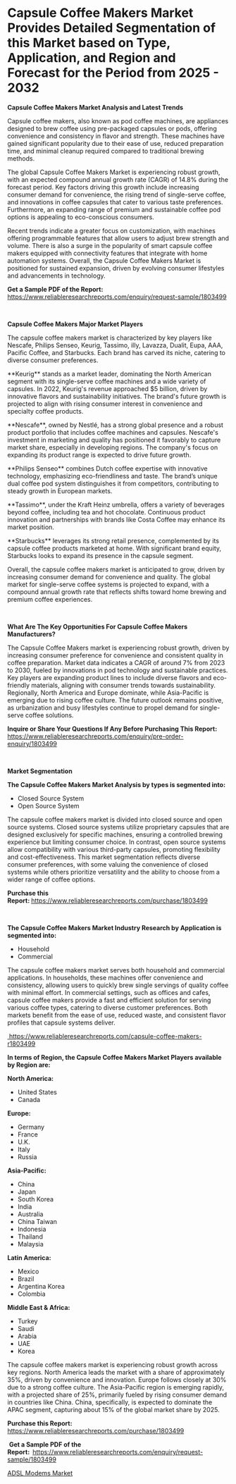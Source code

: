 <p><h1>Capsule Coffee Makers Market Provides Detailed Segmentation of this Market based on Type, Application, and Region and Forecast for the Period from 2025 - 2032</h1></p><p><strong>Capsule Coffee Makers Market Analysis and Latest Trends</strong></p>
<p><p>Capsule coffee makers, also known as pod coffee machines, are appliances designed to brew coffee using pre-packaged capsules or pods, offering convenience and consistency in flavor and strength. These machines have gained significant popularity due to their ease of use, reduced preparation time, and minimal cleanup required compared to traditional brewing methods. </p><p>The global Capsule Coffee Makers Market is experiencing robust growth, with an expected compound annual growth rate (CAGR) of 14.8% during the forecast period. Key factors driving this growth include increasing consumer demand for convenience, the rising trend of single-serve coffee, and innovations in coffee capsules that cater to various taste preferences. Furthermore, an expanding range of premium and sustainable coffee pod options is appealing to eco-conscious consumers.</p><p>Recent trends indicate a greater focus on customization, with machines offering programmable features that allow users to adjust brew strength and volume. There is also a surge in the popularity of smart capsule coffee makers equipped with connectivity features that integrate with home automation systems. Overall, the Capsule Coffee Makers Market is positioned for sustained expansion, driven by evolving consumer lifestyles and advancements in technology.</p></p>
<p><strong>Get a Sample PDF of the Report:&nbsp;</strong> <a href="https://www.reliableresearchreports.com/enquiry/request-sample/1803499?utm_campaign=2202&utm_medium=2&utm_source=Github&utm_content=ia&utm_term=04042025&utm_id=capsule-coffee-makers">https://www.reliableresearchreports.com/enquiry/request-sample/1803499</a></p>
<p>&nbsp;</p>
<p><strong>Capsule Coffee Makers Major Market Players</strong></p>
<p><p>The capsule coffee makers market is characterized by key players like Nescafe, Philips Senseo, Keurig, Tassimo, illy, Lavazza, Dualit, Eupa, AAA, Pacific Coffee, and Starbucks. Each brand has carved its niche, catering to diverse consumer preferences.</p><p>**Keurig** stands as a market leader, dominating the North American segment with its single-serve coffee machines and a wide variety of capsules. In 2022, Keurig's revenue approached $5 billion, driven by innovative flavors and sustainability initiatives. The brand's future growth is projected to align with rising consumer interest in convenience and specialty coffee products.</p><p>**Nescafe**, owned by Nestlé, has a strong global presence and a robust product portfolio that includes coffee machines and capsules. Nescafe's investment in marketing and quality has positioned it favorably to capture market share, especially in developing regions. The company's focus on expanding its product range is expected to drive future growth.</p><p>**Philips Senseo** combines Dutch coffee expertise with innovative technology, emphasizing eco-friendliness and taste. The brand’s unique dual coffee pod system distinguishes it from competitors, contributing to steady growth in European markets.</p><p>**Tassimo**, under the Kraft Heinz umbrella, offers a variety of beverages beyond coffee, including tea and hot chocolate. Continuous product innovation and partnerships with brands like Costa Coffee may enhance its market position.</p><p>**Starbucks** leverages its strong retail presence, complemented by its capsule coffee products marketed at home. With significant brand equity, Starbucks looks to expand its presence in the capsule segment.</p><p>Overall, the capsule coffee makers market is anticipated to grow, driven by increasing consumer demand for convenience and quality. The global market for single-serve coffee systems is projected to expand, with a compound annual growth rate that reflects shifts toward home brewing and premium coffee experiences.</p></p>
<p>&nbsp;</p>
<p><strong>What Are The Key Opportunities For Capsule Coffee Makers Manufacturers?</strong></p>
<p><p>The Capsule Coffee Makers market is experiencing robust growth, driven by increasing consumer preference for convenience and consistent quality in coffee preparation. Market data indicates a CAGR of around 7% from 2023 to 2030, fueled by innovations in pod technology and sustainable practices. Key players are expanding product lines to include diverse flavors and eco-friendly materials, aligning with consumer trends towards sustainability. Regionally, North America and Europe dominate, while Asia-Pacific is emerging due to rising coffee culture. The future outlook remains positive, as urbanization and busy lifestyles continue to propel demand for single-serve coffee solutions.</p></p>
<p><strong>Inquire or Share Your Questions If Any Before Purchasing This Report:</strong> <a href="https://www.reliableresearchreports.com/enquiry/pre-order-enquiry/1803499?utm_campaign=2202&utm_medium=2&utm_source=Github&utm_content=ia&utm_term=04042025&utm_id=capsule-coffee-makers">https://www.reliableresearchreports.com/enquiry/pre-order-enquiry/1803499</a></p>
<p>&nbsp;</p>
<p><strong>Market Segmentation</strong></p>
<p><strong>The Capsule Coffee Makers Market Analysis by types is segmented into:</strong></p>
<p><ul><li>Closed Source System</li><li>Open Source System</li></ul></p>
<p><p>The capsule coffee makers market is divided into closed source and open source systems. Closed source systems utilize proprietary capsules that are designed exclusively for specific machines, ensuring a controlled brewing experience but limiting consumer choice. In contrast, open source systems allow compatibility with various third-party capsules, promoting flexibility and cost-effectiveness. This market segmentation reflects diverse consumer preferences, with some valuing the convenience of closed systems while others prioritize versatility and the ability to choose from a wider range of coffee options.</p></p>
<p><strong>Purchase this Report:&nbsp;</strong><a href="https://www.reliableresearchreports.com/purchase/1803499?utm_campaign=2202&utm_medium=2&utm_source=Github&utm_content=ia&utm_term=04042025&utm_id=capsule-coffee-makers">https://www.reliableresearchreports.com/purchase/1803499</a></p>
<p>&nbsp;</p>
<p><strong>The Capsule Coffee Makers Market Industry Research by Application is segmented into:</strong></p>
<p><ul><li>Household</li><li>Commercial</li></ul></p>
<p><p>The capsule coffee makers market serves both household and commercial applications. In households, these machines offer convenience and consistency, allowing users to quickly brew single servings of quality coffee with minimal effort. In commercial settings, such as offices and cafes, capsule coffee makers provide a fast and efficient solution for serving various coffee types, catering to diverse customer preferences. Both markets benefit from the ease of use, reduced waste, and consistent flavor profiles that capsule systems deliver.</p></p>
<p><a href="https://www.reliableresearchreports.com/capsule-coffee-makers-r1803499?utm_campaign=2202&utm_medium=2&utm_source=Github&utm_content=ia&utm_term=04042025&utm_id=capsule-coffee-makers">&nbsp;https://www.reliableresearchreports.com/capsule-coffee-makers-r1803499</a></p>
<p><strong>In terms of Region, the Capsule Coffee Makers Market Players available by Region are:</strong></p>
<p>
    <p> <strong> North America: </strong>
        <ul>
            <li>United States</li>
            <li>Canada</li>
        </ul>
        </p> 
    <p> <strong> Europe: </strong>
        <ul>
            <li>Germany</li>
            <li>France</li>
            <li>U.K.</li>
            <li>Italy</li>
            <li>Russia</li>
        </ul>
        </p> 
    <p> <strong> Asia-Pacific: </strong>
        <ul>
            <li>China</li>
            <li>Japan</li>
            <li>South Korea</li>
            <li>India</li>
            <li>Australia</li>
            <li>China Taiwan</li>
            <li>Indonesia</li>
            <li>Thailand</li>
            <li>Malaysia</li>
        </ul>
        </p> 
    <p> <strong> Latin America: </strong>
        <ul>
            <li>Mexico</li>
            <li>Brazil</li>
            <li>Argentina Korea</li>
            <li>Colombia</li>
        </ul>
        </p> 
    <p> <strong> Middle East & Africa: </strong>
        <ul>
            <li>Turkey</li>
            <li>Saudi</li>
            <li>Arabia</li>
            <li>UAE</li>
            <li>Korea</li>
        </ul>
    </p>
    </p>
<p><p>The capsule coffee makers market is experiencing robust growth across key regions. North America leads the market with a share of approximately 35%, driven by convenience and innovation. Europe follows closely at 30% due to a strong coffee culture. The Asia-Pacific region is emerging rapidly, with a projected share of 25%, primarily fueled by rising consumer demand in countries like China. China, specifically, is expected to dominate the APAC segment, capturing about 15% of the global market share by 2025.</p></p>
<p><strong>Purchase this Report: </strong><a href="https://www.reliableresearchreports.com/purchase/1803499?utm_campaign=2202&utm_medium=2&utm_source=Github&utm_content=ia&utm_term=04042025&utm_id=capsule-coffee-makers">https://www.reliableresearchreports.com/purchase/1803499</a></p>
<p>&nbsp;<strong>Get a Sample PDF of the Report:&nbsp;&nbsp;</strong><a href="https://www.reliableresearchreports.com/enquiry/request-sample/1803499?utm_campaign=2202&utm_medium=2&utm_source=Github&utm_content=ia&utm_term=04042025&utm_id=capsule-coffee-makers">https://www.reliableresearchreports.com/enquiry/request-sample/1803499</a></p>
<p><strong></strong></p>
<p><p><a href="https://github.com/marlanamarvn/Market-Research-Report-List-1/blob/main/adsl-modems-market.md?utm_campaign=2202&utm_medium=2&utm_source=Github&utm_content=ia&utm_term=04042025&utm_id=capsule-coffee-makers">ADSL Modems Market</a></p></p>